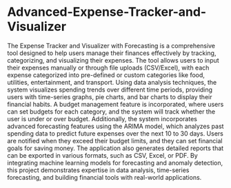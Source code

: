 # Advanced-Expense-Tracker-and-Visualizer

The Expense Tracker and Visualizer with Forecasting is a comprehensive tool designed to help users manage their finances effectively by tracking, categorizing, and visualizing their expenses. The tool allows users to input their expenses manually or through file uploads (CSV/Excel), with each expense categorized into pre-defined or custom categories like food, utilities, entertainment, and transport. Using data analysis techniques, the system visualizes spending trends over different time periods, providing users with time-series graphs, pie charts, and bar charts to display their financial habits. A budget management feature is incorporated, where users can set budgets for each category, and the system will track whether the user is under or over budget. Additionally, the system incorporates advanced forecasting features using the ARIMA model, which analyzes past spending data to predict future expenses over the next 10 to 30 days. Users are notified when they exceed their budget limits, and they can set financial goals for saving money. The application also generates detailed reports that can be exported in various formats, such as CSV, Excel, or PDF. By integrating machine learning models for forecasting and anomaly detection, this project demonstrates expertise in data analysis, time-series forecasting, and building financial tools with real-world applications.
